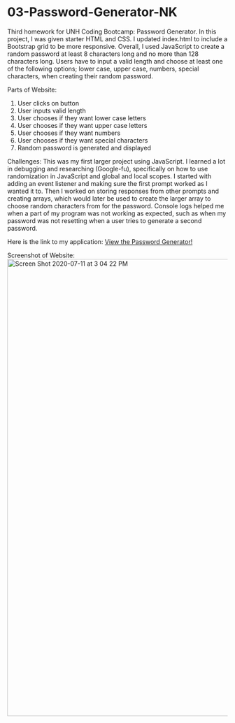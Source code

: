 # 03-Password-Generator-NK

Third homework for UNH Coding Bootcamp: Password Generator. In this project, I was given starter HTML and CSS.  I updated index.html to include a Bootstrap grid to be more responsive.  Overall, I used JavaScript to create a random password at least 8 characters long and no more than 128 characters long.  Users have to input a valid length and choose at least one of the following options; lower case, upper case, numbers, special characters, when creating their random password.

Parts of Website:
1. User clicks on button
2. User inputs valid length
3. User chooses if they want lower case letters
4. User chooses if they want upper case letters
5. User chooses if they want numbers
6. User chooses if they want special characters
7. Random password is generated and displayed 

Challenges: This was my first larger project using JavaScript.  I learned a lot in debugging and researching (Google-fu), specifically on how to use randomization in JavaScript and global and local scopes.  I started with adding an event listener and making sure the first prompt worked as I wanted it to.  Then I worked on storing responses from other prompts and creating arrays, which would later be used to create the larger array to choose random characters from for the password.  Console logs helped me when a part of my program was not working as expected, such as when my password was not resetting when a user tries to generate a second password.

Here is the link to my application: [View the Password Generator!](https://nkleinmann.github.io/03-Password-Generator-NK/)

Screenshot of Website:
<img width="1046" alt="Screen Shot 2020-07-11 at 3 04 22 PM" src="https://user-images.githubusercontent.com/65608809/87231763-e9e01700-c387-11ea-9f32-ee58aa0294ee.png">
